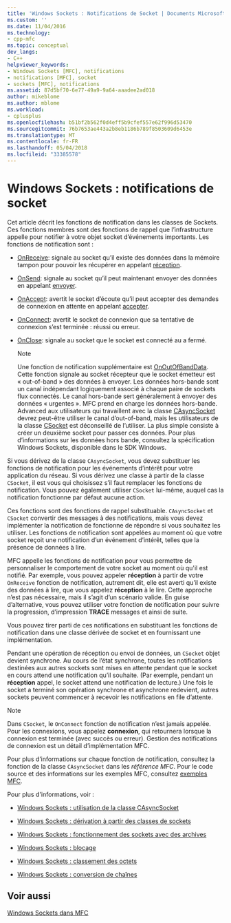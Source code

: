 ```yaml
---
title: 'Windows Sockets : Notifications de Socket | Documents Microsoft'
ms.custom: ''
ms.date: 11/04/2016
ms.technology:
- cpp-mfc
ms.topic: conceptual
dev_langs:
- C++
helpviewer_keywords:
- Windows Sockets [MFC], notifications
- notifications [MFC], socket
- sockets [MFC], notifications
ms.assetid: 87d5bf70-6e77-49a9-9a64-aaadee2ad018
author: mikeblome
ms.author: mblome
ms.workload:
- cplusplus
ms.openlocfilehash: b51bf2b562f0d4eff5b9cfef557e62f996d53470
ms.sourcegitcommit: 76b7653ae443a2b8eb1186b789f8503609d6453e
ms.translationtype: MT
ms.contentlocale: fr-FR
ms.lasthandoff: 05/04/2018
ms.locfileid: "33385578"
---
```

# <a name="windows-sockets-socket-notifications"></a>Windows Sockets : notifications de socket
Cet article décrit les fonctions de notification dans les classes de Sockets. Ces fonctions membres sont des fonctions de rappel que l’infrastructure appelle pour notifier à votre objet socket d’événements importants. Les fonctions de notification sont :  
  
-   [OnReceive](../mfc/reference/casyncsocket-class.md#onreceive): signale au socket qu’il existe des données dans la mémoire tampon pour pouvoir les récupérer en appelant [réception](../mfc/reference/casyncsocket-class.md#receive).  
  
-   [OnSend](../mfc/reference/casyncsocket-class.md#onsend): signale au socket qu’il peut maintenant envoyer des données en appelant [envoyer](../mfc/reference/casyncsocket-class.md#send).  
  
-   [OnAccept](../mfc/reference/casyncsocket-class.md#onaccept): avertit le socket d’écoute qu’il peut accepter des demandes de connexion en attente en appelant [accepter](../mfc/reference/casyncsocket-class.md#accept).  
  
-   [OnConnect](../mfc/reference/casyncsocket-class.md#onconnect): avertit le socket de connexion que sa tentative de connexion s’est terminée : réussi ou erreur.  
  
-   [OnClose](../mfc/reference/casyncsocket-class.md#onclose): signale au socket que le socket est connecté au a fermé.  
  
    > [!NOTE]
    >  Une fonction de notification supplémentaire est [OnOutOfBandData](../mfc/reference/casyncsocket-class.md#onoutofbanddata). Cette fonction signale au socket récepteur que le socket émetteur est « out-of-band » des données à envoyer. Les données hors-bande sont un canal indépendant logiquement associé à chaque paire de sockets flux connectés. Le canal hors-bande sert généralement à envoyer des données « urgentes ». MFC prend en charge les données hors-bande. Advanced aux utilisateurs qui travaillent avec la classe [CAsyncSocket](../mfc/reference/casyncsocket-class.md) devrez peut-être utiliser le canal d’out-of-band, mais les utilisateurs de la classe [CSocket](../mfc/reference/csocket-class.md) est déconseillé de l’utiliser. La plus simple consiste à créer un deuxième socket pour passer ces données. Pour plus d’informations sur les données hors bande, consultez la spécification Windows Sockets, disponible dans le SDK Windows.  
  
 Si vous dérivez de la classe `CAsyncSocket`, vous devez substituer les fonctions de notification pour les événements d’intérêt pour votre application du réseau. Si vous dérivez une classe à partir de la classe `CSocket`, il est vous qui choisissez s’il faut remplacer les fonctions de notification. Vous pouvez également utiliser `CSocket` lui-même, auquel cas la notification fonctionne par défaut aucune action.  
  
 Ces fonctions sont des fonctions de rappel substituable. `CAsyncSocket` et `CSocket` convertir des messages à des notifications, mais vous devez implémenter la notification de fonctionne de répondre si vous souhaitez les utiliser. Les fonctions de notification sont appelées au moment où que votre socket reçoit une notification d’un événement d’intérêt, telles que la présence de données à lire.  
  
 MFC appelle les fonctions de notification pour vous permettre de personnaliser le comportement de votre socket au moment où qu'il est notifié. Par exemple, vous pouvez appeler **réception** à partir de votre `OnReceive` fonction de notification, autrement dit, elle est averti qu’il existe des données à lire, que vous appelez **réception** à le lire. Cette approche n’est pas nécessaire, mais il s’agit d’un scénario valide. En guise d’alternative, vous pouvez utiliser votre fonction de notification pour suivre la progression, d’impression **TRACE** messages et ainsi de suite.  
  
 Vous pouvez tirer parti de ces notifications en substituant les fonctions de notification dans une classe dérivée de socket et en fournissant une implémentation.  
  
 Pendant une opération de réception ou envoi de données, un `CSocket` objet devient synchrone. Au cours de l’état synchrone, toutes les notifications destinées aux autres sockets sont mises en attente pendant que le socket en cours attend une notification qu’il souhaite. (Par exemple, pendant un **réception** appel, le socket attend une notification de lecture.) Une fois le socket a terminé son opération synchrone et asynchrone redevient, autres sockets peuvent commencer à recevoir les notifications en file d’attente.  
  
> [!NOTE]
>  Dans `CSocket`, le `OnConnect` fonction de notification n’est jamais appelée. Pour les connexions, vous appelez **connexion**, qui retournera lorsque la connexion est terminée (avec succès ou erreur). Gestion des notifications de connexion est un détail d’implémentation MFC.  
  
 Pour plus d’informations sur chaque fonction de notification, consultez la fonction de la classe `CAsyncSocket` dans les *référence MFC*. Pour le code source et des informations sur les exemples MFC, consultez [exemples MFC](../visual-cpp-samples.md).  
  
 Pour plus d'informations, voir :  
  
-   [Windows Sockets : utilisation de la classe CAsyncSocket](../mfc/windows-sockets-using-class-casyncsocket.md)  
  
-   [Windows Sockets : dérivation à partir des classes de sockets](../mfc/windows-sockets-deriving-from-socket-classes.md)  
  
-   [Windows Sockets : fonctionnement des sockets avec des archives](../mfc/windows-sockets-how-sockets-with-archives-work.md)  
  
-   [Windows Sockets : blocage](../mfc/windows-sockets-blocking.md)  
  
-   [Windows Sockets : classement des octets](../mfc/windows-sockets-byte-ordering.md)  
  
-   [Windows Sockets : conversion de chaînes](../mfc/windows-sockets-converting-strings.md)  
  
## <a name="see-also"></a>Voir aussi  
 [Windows Sockets dans MFC](../mfc/windows-sockets-in-mfc.md)

